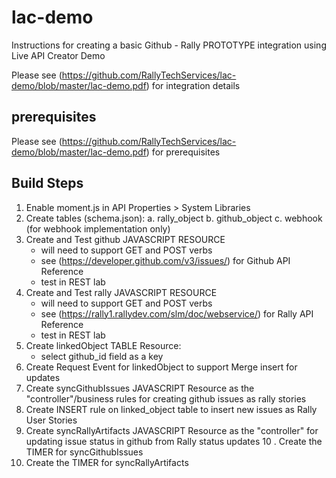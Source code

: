 # lac-demo
Instructions for creating a basic Github - Rally PROTOTYPE integration using Live API Creator Demo

Please see (https://github.com/RallyTechServices/lac-demo/blob/master/lac-demo.pdf) for integration details 

## prerequisites
Please see (https://github.com/RallyTechServices/lac-demo/blob/master/lac-demo.pdf) for prerequisites

## Build Steps
1.  Enable moment.js in API Properties > System Libraries 
2.  Create tables (schema.json):
      a.  rally_object
      b.  github_object 
      c.  webhook (for webhook implementation only)
3.  Create and Test github JAVASCRIPT RESOURCE
      - will need to support GET and POST verbs 
      - see (https://developer.github.com/v3/issues/) for Github API Reference 
      - test in REST lab
4.  Create and Test rally JAVASCRIPT RESOURCE
      - will need to support GET and POST verbs 
      - see (https://rally1.rallydev.com/slm/doc/webservice/) for Rally API Reference 
      - test in REST lab
5.  Create linkedObject TABLE Resource:
      - select github_id field as a key 
6.  Create Request Event for linkedObject to support Merge insert for updates 
7.  Create syncGithubIssues JAVASCRIPT Resource as the "controller"/business rules for creating github issues as rally stories 
8.  Create INSERT rule on linked_object table to insert new issues as Rally User Stories
9.  Create syncRallyArtifacts JAVASCRIPT Resource as the "controller" for updating issue status in github from Rally status updates 
10 . Create the TIMER for syncGithubIssues
11.  Create the TIMER for syncRallyArtifacts 

 
